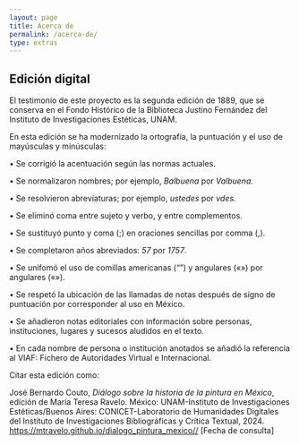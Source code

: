 ```yaml
---
layout: page
title: Acerca de
permalink: /acerca-de/
type: extras
---
```


## Edición digital

El testimonio de este proyecto es la segunda edición de 1889, que se conserva en el 
Fondo Histórico de la Biblioteca Justino Fernández del Instituto de Investigaciones Estéticas, UNAM.
                
En esta edición se ha modernizado la ortografía, la puntuación y el uso de mayúsculas y minúsculas:

• Se corrigió la acentuación según las normas actuales.

• Se normalizaron  nombres; por ejemplo, <i>Balbuena</i> por <i>Valbuena</i>.

• Se resolvieron abreviaturas; por ejemplo, <i>ustedes</i> por <i >vdes.</i>

• Se eliminó coma entre sujeto y verbo, y entre complementos.

• Se sustituyó punto y coma (;) en oraciones sencillas por comma (,).

• Se completaron años abreviados: <i>57</i> por <i>1757</i>.

• Se unifomó el uso de comillas americanas (“”) y angulares («») por angulares («»).

• Se respetó la ubicación de las llamadas de notas después de signo de puntuación por corresponder al uso en México.

• Se añadieron notas editoriales con información sobre personas, instituciones, lugares y sucesos aludidos en el texto. 

• En cada nombre de persona o institución anotados se añadió la referencia al VIAF: Fichero de Autoridades Virtual e Internacional.


Citar esta edición como: 

<p style="font-size: 14px;"> José Bernardo Couto, <i>Diálogo sobre la historia de la pintura en México</i>, edición de María Teresa Ravelo. México: UNAM-Instituto de Investigaciones Estéticas/Buenos Aires: CONICET-Laboratorio de Humanidades Digitales del Instituto de Investigaciones Bibliográficas y Crítica Textual, 2024. <a href="{{ site.baseurl }}/">https://mtravelo.github.io/dialogo_pintura_mexico//</a> [Fecha de consulta]</p>


